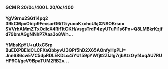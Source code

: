 #### GCM R 20/0c/400 L 20/0c/400
**YgV9rnu2SGfi4pq2**<br/>**39kCMpxObip9FexsarG6iT5yuooKxchcUkjXNSOBrsc=**<br/>**SVVrhAMmZTxOdIcX4Rif1tCKH/vsgsTrdP4zyUTuPi1s6Pn+Q8LMBkrKzjfd79bmAGgNNhP7Aaa3o8Wn...**<br/><br/>
**YMbsKpYU+uUxCSrp**<br/>**BuElXPBEIdCLCFXaQbbyvU3QPf5hD2X65A0nfyHpPLI=**<br/>**Jnn686cwEVC5dpRDLEKDLc4iYU159pYWfjt2ZIJlg7rjbAtzOyf4oqAU7RUHP9Cl/geV9BpaTUM2RB2v...**